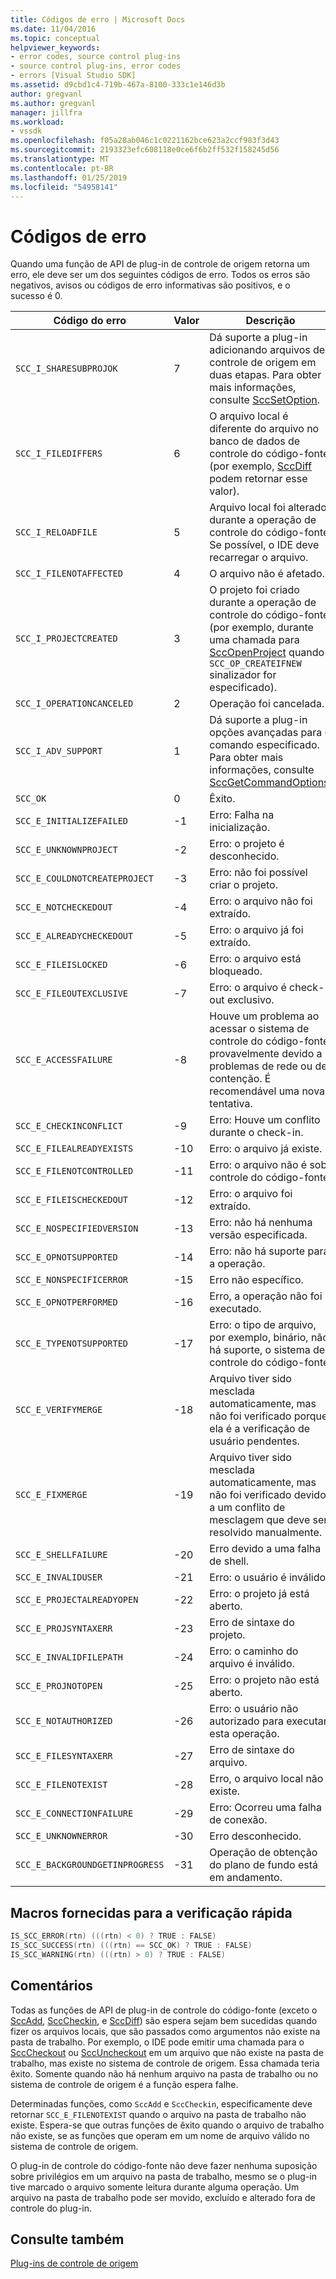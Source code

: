 ```yaml
---
title: Códigos de erro | Microsoft Docs
ms.date: 11/04/2016
ms.topic: conceptual
helpviewer_keywords:
- error codes, source control plug-ins
- source control plug-ins, error codes
- errors [Visual Studio SDK]
ms.assetid: d9cbd1c4-719b-467a-8100-333c1e146d3b
author: gregvanl
ms.author: gregvanl
manager: jillfra
ms.workload:
- vssdk
ms.openlocfilehash: f05a28ab046c1c0221162bce623a2ccf983f3d43
ms.sourcegitcommit: 2193323efc608118e0ce6f6b2ff532f158245d56
ms.translationtype: MT
ms.contentlocale: pt-BR
ms.lasthandoff: 01/25/2019
ms.locfileid: "54958141"
---
```

# <a name="error-codes"></a>Códigos de erro
Quando uma função de API de plug-in de controle de origem retorna um erro, ele deve ser um dos seguintes códigos de erro. Todos os erros são negativos, avisos ou códigos de erro informativas são positivos, e o sucesso é 0.  
  
|Código do erro|Valor|Descrição|  
|----------------|-----------|-----------------|  
|`SCC_I_SHARESUBPROJOK`|7|Dá suporte a plug-in adicionando arquivos de controle de origem em duas etapas. Para obter mais informações, consulte [SccSetOption](../extensibility/sccsetoption-function.md).|  
|`SCC_I_FILEDIFFERS`|6|O arquivo local é diferente do arquivo no banco de dados de controle do código-fonte (por exemplo, [SccDiff](../extensibility/sccdiff-function.md) podem retornar esse valor).|  
|`SCC_I_RELOADFILE`|5|Arquivo local foi alterado durante a operação de controle do código-fonte; Se possível, o IDE deve recarregar o arquivo.|  
|`SCC_I_FILENOTAFFECTED`|4|O arquivo não é afetado.|  
|`SCC_I_PROJECTCREATED`|3|O projeto foi criado durante a operação de controle do código-fonte (por exemplo, durante uma chamada para [SccOpenProject](../extensibility/sccopenproject-function.md) quando `SCC_OP_CREATEIFNEW` sinalizador for especificado).|  
|`SCC_I_OPERATIONCANCELED`|2|Operação foi cancelada.|  
|`SCC_I_ADV_SUPPORT`|1|Dá suporte a plug-in opções avançadas para o comando especificado. Para obter mais informações, consulte [SccGetCommandOptions](../extensibility/sccgetcommandoptions-function.md).|  
|`SCC_OK`|0|Êxito.|  
|`SCC_E_INITIALIZEFAILED`|-1|Erro: Falha na inicialização.|  
|`SCC_E_UNKNOWNPROJECT`|-2|Erro: o projeto é desconhecido.|  
|`SCC_E_COULDNOTCREATEPROJECT`|-3|Erro: não foi possível criar o projeto.|  
|`SCC_E_NOTCHECKEDOUT`|-4|Erro: o arquivo não foi extraído.|  
|`SCC_E_ALREADYCHECKEDOUT`|-5|Erro: o arquivo já foi extraído.|  
|`SCC_E_FILEISLOCKED`|-6|Erro: o arquivo está bloqueado.|  
|`SCC_E_FILEOUTEXCLUSIVE`|-7|Erro: o arquivo é check-out exclusivo.|  
|`SCC_E_ACCESSFAILURE`|-8|Houve um problema ao acessar o sistema de controle do código-fonte, provavelmente devido a problemas de rede ou de contenção. É recomendável uma nova tentativa.|  
|`SCC_E_CHECKINCONFLICT`|-9|Erro: Houve um conflito durante o check-in.|  
|`SCC_E_FILEALREADYEXISTS`|-10|Erro: o arquivo já existe.|  
|`SCC_E_FILENOTCONTROLLED`|-11|Erro: o arquivo não é sob controle do código-fonte.|  
|`SCC_E_FILEISCHECKEDOUT`|-12|Erro: o arquivo foi extraído.|  
|`SCC_E_NOSPECIFIEDVERSION`|-13|Erro: não há nenhuma versão especificada.|  
|`SCC_E_OPNOTSUPPORTED`|-14|Erro: não há suporte para a operação.|  
|`SCC_E_NONSPECIFICERROR`|-15|Erro não específico.|  
|`SCC_E_OPNOTPERFORMED`|-16|Erro, a operação não foi executado.|  
|`SCC_E_TYPENOTSUPPORTED`|-17|Erro: o tipo de arquivo, por exemplo, binário, não há suporte, o sistema de controle do código-fonte.|  
|`SCC_E_VERIFYMERGE`|-18|Arquivo tiver sido mesclada automaticamente, mas não foi verificado porque ela é a verificação de usuário pendentes.|  
|`SCC_E_FIXMERGE`|-19|Arquivo tiver sido mesclada automaticamente, mas não foi verificado devido a um conflito de mesclagem que deve ser resolvido manualmente.|  
|`SCC_E_SHELLFAILURE`|-20|Erro devido a uma falha de shell.|  
|`SCC_E_INVALIDUSER`|-21|Erro: o usuário é inválido.|  
|`SCC_E_PROJECTALREADYOPEN`|-22|Erro: o projeto já está aberto.|  
|`SCC_E_PROJSYNTAXERR`|-23|Erro de sintaxe do projeto.|  
|`SCC_E_INVALIDFILEPATH`|-24|Erro: o caminho do arquivo é inválido.|  
|`SCC_E_PROJNOTOPEN`|-25|Erro: o projeto não está aberto.|  
|`SCC_E_NOTAUTHORIZED`|-26|Erro: o usuário não autorizado para executar esta operação.|  
|`SCC_E_FILESYNTAXERR`|-27|Erro de sintaxe do arquivo.|  
|`SCC_E_FILENOTEXIST`|-28|Erro, o arquivo local não existe.|  
|`SCC_E_CONNECTIONFAILURE`|-29|Erro: Ocorreu uma falha de conexão.|  
|`SCC_E_UNKNOWNERROR`|-30|Erro desconhecido.|  
|`SCC_E_BACKGROUNDGETINPROGRESS`|-31|Operação de obtenção do plano de fundo está em andamento.|  
  
## <a name="macros-provided-for-quick-checking"></a>Macros fornecidas para a verificação rápida  
  
```cpp  
IS_SCC_ERROR(rtn) (((rtn) < 0) ? TRUE : FALSE)  
IS_SCC_SUCCESS(rtn) (((rtn) == SCC_OK) ? TRUE : FALSE)  
IS_SCC_WARNING(rtn) (((rtn) > 0) ? TRUE : FALSE)  
```  
  
## <a name="remarks"></a>Comentários  
 Todas as funções de API de plug-in de controle do código-fonte (exceto o [SccAdd](../extensibility/sccadd-function.md), [SccCheckin](../extensibility/scccheckin-function.md), e [SccDiff](../extensibility/sccdiff-function.md)) são espera sejam bem sucedidas quando fizer os arquivos locais, que são passados como argumentos não existe na pasta de trabalho. Por exemplo, o IDE pode emitir uma chamada para o [SccCheckout](../extensibility/scccheckout-function.md) ou [SccUncheckout](../extensibility/sccuncheckout-function.md) em um arquivo que não existe na pasta de trabalho, mas existe no sistema de controle de origem. Essa chamada teria êxito. Somente quando não há nenhum arquivo na pasta de trabalho ou no sistema de controle de origem é a função espera falhe.  
  
 Determinadas funções, como `SccAdd` e `SccCheckin`, especificamente deve retornar `SCC_E_FILENOTEXIST` quando o arquivo na pasta de trabalho não existe. Espera-se que outras funções de êxito quando o arquivo de trabalho não existe, se as funções que operam em um nome de arquivo válido no sistema de controle de origem.  
  
 O plug-in de controle do código-fonte não deve fazer nenhuma suposição sobre privilégios em um arquivo na pasta de trabalho, mesmo se o plug-in tive marcado o arquivo somente leitura durante alguma operação. Um arquivo na pasta de trabalho pode ser movido, excluído e alterado fora de controle do plug-in.  
  
## <a name="see-also"></a>Consulte também  
 [Plug-ins de controle de origem](../extensibility/source-control-plug-ins.md)